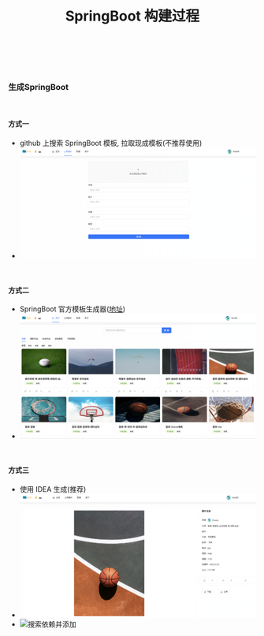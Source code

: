 ﻿---
layout: mypost
title: SpringBoot 构建过程
categories: [ SpringBoot, Java, 后端 ]
---

<br>
<br>

### 生成SpringBoot

<br>

#### 方式一

- github 上搜索 SpringBoot 模板, 拉取现成模板(不推荐使用)
- ![github搜索](img.png)

<br>

#### 方式二

- SpringBoot 官方模板生成器([地址](https://start.spring.io/))
- ![官方模板生成](img_1.png)

<br>

#### 方式三

- 使用 IDEA 生成(推荐)
- ![IDEA生成](img_2.png)
- ![搜索依赖并添加](img_3.png)